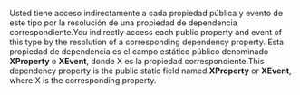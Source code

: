 <span data-ttu-id="a5391-101">Usted tiene acceso indirectamente a cada propiedad pública y evento de este tipo por la resolución de una propiedad de dependencia correspondiente.</span><span class="sxs-lookup"><span data-stu-id="a5391-101">You indirectly access each public property and event of this type by the resolution of a corresponding dependency property.</span></span> <span data-ttu-id="a5391-102">Esta propiedad de dependencia es el campo estático público denominado **XProperty** o **XEvent**, donde X es la propiedad correspondiente.</span><span class="sxs-lookup"><span data-stu-id="a5391-102">This dependency property is the public static field named **XProperty** or **XEvent**, where X is the corresponding property.</span></span>